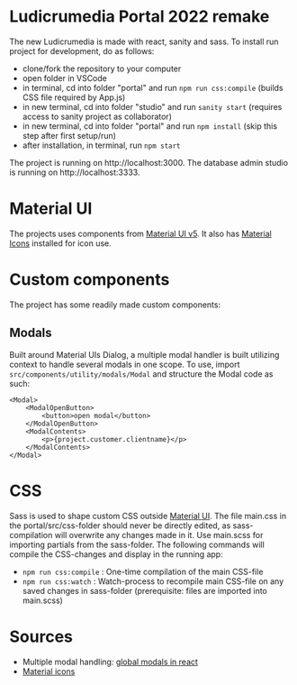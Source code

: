 # Ludicrumedia Portal 2022 remake
The new Ludicrumedia is made with react, sanity and sass. To install run project for development, do as follows:
- clone/fork the repository to your computer
- open folder in VSCode
- in terminal, cd into folder "portal" and run `npm run css:compile` (builds CSS file required by App.js)
- in new terminal, cd into folder "studio" and run `sanity start` (requires access to sanity project as collaborator)
- in new terminal, cd into folder "portal" and run `npm install` (skip this step after first setup/run)
- after installation, in terminal, run `npm start`

The project is running on http://localhost:3000. The database admin studio is running on http://localhost:3333.

# Material UI
The projects uses components from [Material UI v5](https://mui.com/getting-started/usage/). It also has [Material Icons](https://mui.com/components/material-icons/) installed for icon use.

# Custom components
The project has some readily made custom components:

## Modals
Built around Material UIs Dialog, a multiple modal handler is built utilizing context to handle several modals in one scope. To use, import `src/components/utility/modals/Modal` and structure the Modal code as such:
```
<Modal>
    <ModalOpenButton>
        <button>open modal</button>
    </ModalOpenButton>
    <ModalContents>
        <p>{project.customer.clientname}</p>
    </ModalContents>
</Modal>
```

# CSS
Sass is used to shape custom CSS outside [Material UI](https://mui.com/). The file main.css in the portal/src/css-folder should never be directly edited, as sass-compilation will overwrite any changes made in it.
Use main.scss for importing partials from the sass-folder. The following commands will compile the CSS-changes and display in the running app:
- `npm run css:compile` : One-time compilation of the main CSS-file
- `npm run css:watch` : Watch-process to recompile main CSS-file on any saved changes in sass-folder (prerequisite: files are imported into main.scss)

# Sources
- Multiple modal handling: [global modals in react](https://www.daggala.com/global-modals-in-react/)
- [Material icons](https://mui.com/components/material-icons/)